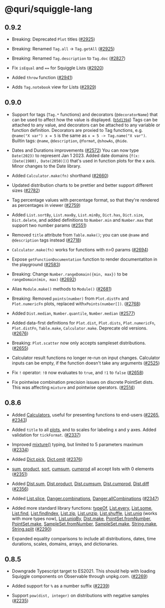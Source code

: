 # @quri/squiggle-lang

## 0.9.2

- Breaking: Deprecated `Plot` titles ([#2925](https://github.com/quantified-uncertainty/squiggle/pull/2925))

- Breaking: Renamed `Tag.all` -> `Tag.getAll` ([#2925](https://github.com/quantified-uncertainty/squiggle/pull/2925))

- Breaking: Renamed `Tag.description` to `Tag.doc` ([#2827](https://github.com/quantified-uncertainty/squiggle/pull/2827))

- Fix `isEqual` and `==` for Squiggle Lists ([#2920](https://github.com/quantified-uncertainty/squiggle/pull/2920))

- Added `throw` function ([#2941](https://github.com/quantified-uncertainty/squiggle/pull/2941))

- Adds `Tag.notebook` view for Lists ([#2929](https://github.com/quantified-uncertainty/squiggle/pull/2929))

## 0.9.0

- Support for tags (`Tag.*` functions) and decorators (`@decoratorName`) that can be used to affect how the value is displayed. ([`b5d1394`](https://github.com/quantified-uncertainty/squiggle/commit/b5d139465c72a742b0ac319068d4acc1d7ab0e4d))
  Tags can be attached to any value, and decorators can be attached to any variable or function definition.
  Decorators are proxied to Tag functions, e.g. `@name("X var") x = 5` is the same as `x = 5 -> Tag.name("X var")`.
  Builtin tags: `@name`, `@description`, `@format`, `@showAs`, `@hide`.

* Dates and Durations improvements ([#2572](https://github.com/quantified-uncertainty/squiggle/pull/2572))
  You can now type `Date(2023)` to represent Jan 1 2023.
  Added date domains (`f(x: [Date(1980), Date(2050)])`) that's used in function plots for the x axis.
  Minor changes to the Date library.

* Added `Calculator.make(fn)` shorthand ([#2660](https://github.com/quantified-uncertainty/squiggle/pull/2660))

* Updated distribution charts to be prettier and better support different sizes ([#2782](https://github.com/quantified-uncertainty/squiggle/pull/2782))

* Tag percentage values with percentage format, so that they're rendered as percentages in viewer ([#2759](https://github.com/quantified-uncertainty/squiggle/pull/2759))

* Added `List.sortBy`, `List.maxBy`, `List.minBy`, `Dict.has`, `Dict.size`, `Dict.delete`, and added definitions to `Number.min` and `Number.max` that support two number params ([#2551](https://github.com/quantified-uncertainty/squiggle/pull/2551))

* Removed `title` attribute from `Table.make()`; you can use `@name` and `@description` tags instead ([#2718](https://github.com/quantified-uncertainty/squiggle/pull/2718))

* `Calculator.make(fn)` works for functions with n>0 params ([#2694](https://github.com/quantified-uncertainty/squiggle/pull/2694))

* Expose `getFunctionDocumentation` function to render documentatiton in the playground ([#2583](https://github.com/quantified-uncertainty/squiggle/pull/2583))

* Breaking: Change `Number.rangeDomain({min, max})` to be `rangeDomain(min, max)` ([#2692](https://github.com/quantified-uncertainty/squiggle/pull/2692))

* Alias `Module.make()` methods to `Module()` ([#2681](https://github.com/quantified-uncertainty/squiggle/pull/2681))

* Breaking: Removed `points(number)` from `Plot.distFn` and `Plot.numericFn` plots, replaced with`xPoints(number[])`. ([#2768](https://github.com/quantified-uncertainty/squiggle/pull/2768))

* Added `Dist.median`, `Number.quantile`, `Number.median` ([#2577](https://github.com/quantified-uncertainty/squiggle/pull/2577))

* Added data-first definitions for `Plot.dist`, `Plot.dists`, `Plot.numericFn`, `Plot.distFn`, `Table.make`, `Calculator.make`. Deprecate old versions. ([#2676](https://github.com/quantified-uncertainty/squiggle/pull/2676))

* Breaking: `Plot.scatter` now only accepts sampleset distributions. ([#2655](https://github.com/quantified-uncertainty/squiggle/pull/2655))

* Calculator result functions no longer re-run on input changes. Calculator inputs can be empty, if the function doesn't take any arguments ([#2525](https://github.com/quantified-uncertainty/squiggle/pull/2525))

* Fix `!` operator: `!0` now evaluates to `true`, and `!1` to `false` ([#2658](https://github.com/quantified-uncertainty/squiggle/pull/2658))

* Fix pointwise combination precision issues on discrete PointSet dists. This was affecting `mixture` and pointwise operators. ([#2514](https://github.com/quantified-uncertainty/squiggle/pull/2514))

## 0.8.6

- Added [Calculators](https://www.squiggle-language.com/docs/Api/Calculator), useful for presenting functions to end-users ([#2265](https://github.com/quantified-uncertainty/squiggle/pull/2265), [#2343](https://github.com/quantified-uncertainty/squiggle/pull/2343))

- Added `title` to all [plots](https://www.squiggle-language.com/docs/Api/Plot), and to scales for labeling x and y axes. Added validation for `tickFormat`. ([#2337](https://github.com/quantified-uncertainty/squiggle/pull/2337))

- Improved [mixture()](https://www.squiggle-language.com/docs/Api/Dist#mixture) typing, but limited to 5 parameters maximum ([#2334](https://github.com/quantified-uncertainty/squiggle/pull/2334))

- Added [Dict.pick](https://www.squiggle-language.com/docs/Api/Dictionary#pick), [Dict.omit](https://www.squiggle-language.com/docs/Api/Dictionary#omit) ([#2376](https://github.com/quantified-uncertainty/squiggle/pull/2376))

- [sum](https://www.squiggle-language.com/docs/Api/Number#sum), [product](https://www.squiggle-language.com/docs/Api/Number#product), [sort](https://www.squiggle-language.com/docs/Api/Number#sort), [cumsum](https://www.squiggle-language.com/docs/Api/Number#cumulative-sum), [cumprod](https://www.squiggle-language.com/docs/Api/Number#cumulative-product) all accept lists with 0 elements ([#2351](https://github.com/quantified-uncertainty/squiggle/pull/2351))

- Added [Dist.sum](https://www.squiggle-language.com/docs/Api/Dist#sum), [Dist.product](https://www.squiggle-language.com/docs/Api/Dist#product), [Dist.cumsum](https://www.squiggle-language.com/docs/Api/Dist#cumulative-sum), [Dist.cumprod](https://www.squiggle-language.com/docs/Api/Dist#cumulative-product), [Dist.diff](https://www.squiggle-language.com/docs/Api/Dist#diff) ([#2356](https://github.com/quantified-uncertainty/squiggle/pull/2356))

- Added [List.slice](https://www.squiggle-language.com/docs/Api/List#slice), [Danger.combinations](https://www.squiggle-language.com/docs/Api/Danger#combinations), [Danger.allCombinations](https://www.squiggle-language.com/docs/Api/Danger#allcombinations) ([#2347](https://github.com/quantified-uncertainty/squiggle/pull/2347))

- Added more standard library functions: [typeOf](https://www.squiggle-language.com/docs/Api/Builtin#typeof), [List.every](https://www.squiggle-language.com/docs/Api/List#every), [List.some](https://www.squiggle-language.com/docs/Api/List#some), [List.find](https://www.squiggle-language.com/docs/Api/List#find), [List.findIndex](https://www.squiggle-language.com/docs/Api/List#findindex), [List.zip](https://www.squiggle-language.com/docs/Api/List#zip), [List.unzip](https://www.squiggle-language.com/docs/Api/List#unzip), [List.shuffle](https://www.squiggle-language.com/docs/Api/List#shuffle), [List.uniq](https://www.squiggle-language.com/docs/Api/List#uniq) (works with more types now), [List.uniqBy](https://www.squiggle-language.com/docs/Api/List#uniqby), [Dist.make](https://www.squiggle-language.com/docs/Api/Dist#make), [PointSet.fromNumber](https://www.squiggle-language.com/docs/Api/DistPointSet#fromnumber), [PointSet.make](https://www.squiggle-language.com/docs/Api/DistPointSet#make), [SampleSet.fromNumber](https://www.squiggle-language.com/docs/Api/DistSampleSet#fromnumber), [SampleSet.make](https://www.squiggle-language.com/docs/Api/DistSampleSet#make), [String.make](https://www.squiggle-language.com/docs/Api/String#make), [String.split](https://www.squiggle-language.com/docs/Api/String#split) ([#2290](https://github.com/quantified-uncertainty/squiggle/pull/2290))

- Expanded equality comparisons to include all distributions, dates, time durations, scales, domains, arrays, and dictionaries.

## 0.8.5

- Downgrade Typescript target to ES2021. This should help with loading Squiggle components on Observable through unpkg.com. ([#2269](https://github.com/quantified-uncertainty/squiggle/pull/2269))

- Added support for `%` as a number suffix ([#2239](https://github.com/quantified-uncertainty/squiggle/pull/2239))

- Support `pow(dist, integer)` on distributions with negative samples ([#2235](https://github.com/quantified-uncertainty/squiggle/pull/2235))
